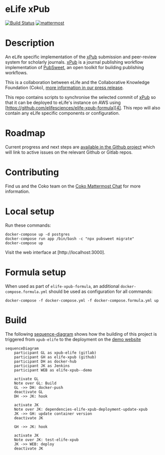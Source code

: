 eLife xPub
=============

[![Build Status](http://ci--alfred.elifesciences.org/buildStatus/icon?job=test-elife-xpub)](https://ci--alfred.elifesciences.org/blue/organizations/jenkins/test-elife-xpub/activity)
[![mattermost](https://img.shields.io/badge/mattermost_chat-coko%2Fxpub-blue.svg)](https://mattermost.coko.foundation/coko/channels/xpub)

Description
============
An eLife specific implementation of the [xPub][1] submission and peer-review system for scholarly journals. [xPub][1] is a journal publishing workflow implementation of [PubSweet][2], an open toolkit for building publishing workflows.

This is a collaboration between eLife and the Collaborative Knowledge Foundation (Coko), [more information in our press release][3].

[1]: https://github.com/elifesciences/elife-xpub
[2]: https://gitlab.coko.foundation/pubsweet/pubsweet-server
[3]: https://elifesciences.org/for-the-press/67d013c4/elife-and-collaborative-knowledge-foundation-partner-to-deliver-open-source-submission-and-peer-review-platform

This repo contains scripts to synchronise the selected commit of [xPub][1] so that it can be deployed to eLife's instance on AWS using [https://github.com/elifesciences/elife-xpub-formula][4]. This repo will also contain any eLife specific components or configuration.

[4]: https://github.com/elifesciences/elife-xpub-formula

Roadmap
========

Current progress and next steps are [available in the Github project][5] which will link to active issues on the relevant Github or Gitlab repos.

[5]: https://github.com/elifesciences/elife-xpub/projects/1

Contributing
============
Find us and the Coko team on the [Coko Mattermost Chat][6] for more information.

[6]: https://mattermost.coko.foundation

Local setup
===========

Run these commands:

```
docker-compose up -d postgres
docker-compose run app /bin/bash -c "npx pubsweet migrate"
docker-compose up
```

Visit the web interface at [http://localhost:3000].

Formula setup
=============

When used as part of `elife-xpub-formula`, an additional `docker-compose.formula.yml` should be used as configuration for all commands:

```
docker-compose -f docker-compose.yml -f docker-compose.formula.yml up
```

Build
=====

The following [sequence-diagram](https://mermaidjs.github.io/sequenceDiagram.html) shows how the building of this project is triggered from `xpub-elife` to the deployment on the [demo website](https://demo--xpub.elifesciences.org/login)

```mermaid
sequenceDiagram
    participant GL as xpub-elife (gitlab)
    participant GH as elife-xpub (github)
    participant DH as docker-hub
    participant JK as Jenkins
    participant WEB as elife-xpub--demo

    activate GL
    Note over GL: Build
    GL ->> DH: docker-push
    deactivate GL
    DH ->> JK: hook

    activate JK
    Note over JK: dependencies-elife-xpub-deployment-update-xpub
    JK ->> GH: update container version
    deactivate JK

    GH ->> JK: hook

    activate JK
    Note over JK: test-elife-xpub
    JK ->> WEB: deploy
    deactivate JK

```
